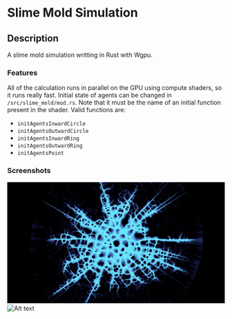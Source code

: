 # Slime Mold Simulation

## Description

A slime mold simulation writting in Rust with Wgpu. 

### Features

All of the calculation runs in parallel on the GPU using compute shaders, so it runs really fast. 
Initial state of agents can be changed in `/src/slime_mold/mod.rs`. Note that it must be the name of an initial function present in the shader.
Valid functions are: 
- `initAgentsInwardCircle`
- `initAgentsOutwardCircle`
- `initAgentsInwardRing`
- `initAgentsOutwardRing`
- `initAgentsPoint`

### Screenshots

![Alt text](/screenshots/inward_ring.png?raw=true "Inward Ring")
![Alt text](/screenshots/outward_circle.png?raw=true "Outward Circle")